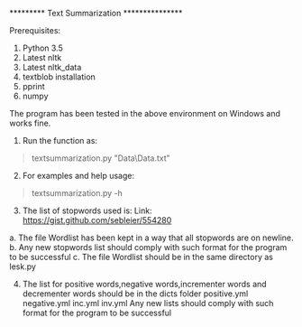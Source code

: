 ********* Text Summarization ***************

Prerequisites:

1. Python 3.5
2. Latest nltk
3. Latest nltk_data
4. textblob installation
5. pprint
6. numpy

The program has been tested in the above environment on Windows and works fine.

1. Run the function as:

>textsummarization.py "Data\Data.txt"

2. For examples and help usage:

>textsummarization.py -h

3. The list of stopwords used is:
Link: https://gist.github.com/sebleier/554280

a. The file Wordlist has been kept in a way that all stopwords are on newline.
b. Any new stopwords list should comply with such format for the program to be successful
c. The file Wordlist should be in the same directory as lesk.py

4. The list for positive words,negative words,incrementer words and decrementer words should be in the dicts folder
positive.yml
negative.yml
inc.yml
inv.yml
Any new lists should comply with such format for the program to be successful
